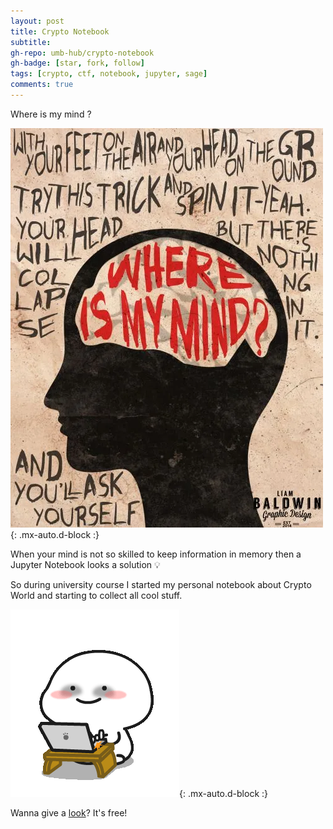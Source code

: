 ```yaml
---
layout: post
title: Crypto Notebook
subtitle: 
gh-repo: umb-hub/crypto-notebook
gh-badge: [star, fork, follow]
tags: [crypto, ctf, notebook, jupyter, sage]
comments: true
---
```


Where is my mind ?

![Pixies in my mind](/assets/img/repository/crypto-notebook/whereismymind.png){: .mx-auto.d-block :}

When your mind is not so skilled to keep information in memory then a Jupyter Notebook looks a solution 💡

So during university course I started my personal notebook about Crypto World and starting to collect all cool stuff.

![Nerd Stuff](/assets/img/quby/gifs/quby-nerd.gif){: .mx-auto.d-block :}

Wanna give a [look](https://github.com/umb-hub/crypto-notebook)? It's free!